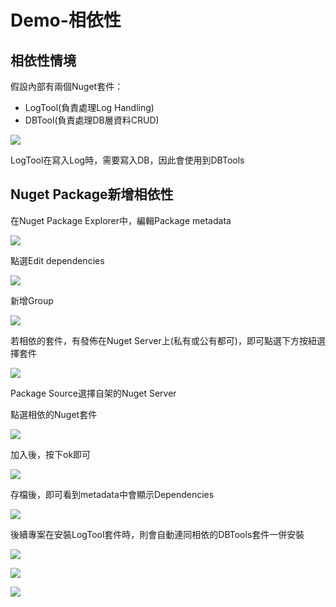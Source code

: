 # Demo-相依性

## 相依性情境

假設內部有兩個Nuget套件：

* LogTool\(負責處理Log Handling\)
* DBTool\(負責處理DB層資料CRUD\)

![](../../.gitbook/assets/image%20%28246%29.png)

LogTool在寫入Log時，需要寫入DB，因此會使用到DBTools

## Nuget Package新增相依性

在Nuget Package Explorer中，編輯Package metadata

![](../../.gitbook/assets/image%20%28223%29.png)

點選Edit dependencies

![](../../.gitbook/assets/image%20%28165%29.png)

新增Group

![](../../.gitbook/assets/image%20%28177%29.png)

若相依的套件，有發佈在Nuget Server上\(私有或公有都可\)，即可點選下方按紐選擇套件

![](../../.gitbook/assets/image%20%28241%29.png)

Package Source選擇自架的Nuget Server

點選相依的Nuget套件

![](../../.gitbook/assets/image%20%28231%29.png)

加入後，按下ok即可

![](../../.gitbook/assets/image%20%28274%29.png)

存檔後，即可看到metadata中會顯示Dependencies

![](../../.gitbook/assets/image%20%2883%29.png)

後續專案在安裝LogTool套件時，則會自動連同相依的DBTools套件一併安裝

![](../../.gitbook/assets/image%20%28192%29.png)

![](../../.gitbook/assets/image%20%28124%29.png)

![](../../.gitbook/assets/image%20%28238%29.png)

